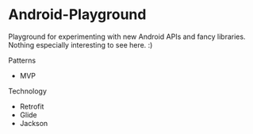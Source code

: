 # Android-Playground
Playground for experimenting with new Android APIs and fancy libraries. Nothing especially interesting to see here. :)

Patterns
- MVP

Technology
- Retrofit
- Glide
- Jackson
